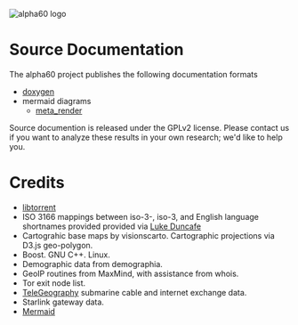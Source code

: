![alpha60 logo](/images/a60-logo-outline.svg)

# Source Documentation

The alpha60 project publishes the following documentation formats

- [doxygen](/html.doxygen/index.html)
- mermaid diagrams
    - [meta_render](code_diagram_meta_render.md)
    

Source documention is released under the GPLv2 license. Please contact
us if you want to analyze these results in your own research; we'd
like to help you.


# Credits

* [libtorrent](https://github.com/arvidn/libtorrent)
* ISO 3166 mappings between iso-3-, iso-3, and English language shortnames provided provided via [Luke Duncafe](https://github.com/lukes/ISO-3166-Countries-with-Regional-Codes)
* Cartograhic base maps by visionscarto. Cartographic projections via D3.js geo-polygon.
* Boost. GNU C++. Linux.
* Demographic data from demographia.
* GeoIP routines from MaxMind, with assistance from whois.
* Tor exit node list.
* [TeleGeography](https://www2.telegeography.com/) submarine cable and internet exchange data.
* Starlink gateway data.
* [Mermaid](https://github.com/tttapa/doxygen-mermaid)
